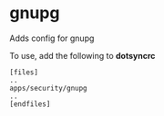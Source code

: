 gnupg
=====

Adds config for gnupg

To use, add the following to **dotsyncrc**

    [files]
    ..
    apps/security/gnupg
    ..
    [endfiles]

